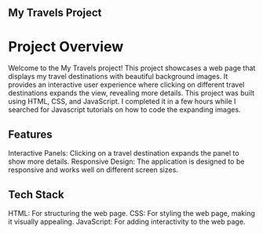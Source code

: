 ## My Travels Project
# Project Overview

Welcome to the My Travels project! This project showcases a web page that displays my travel destinations with beautiful background images. It provides an interactive user experience where clicking on different travel destinations expands the view, revealing more details. This project was built using HTML, CSS, and JavaScript.
I completed it in a few hours while I searched for Javascript tutorials on how to code the expanding images.

## Features
Interactive Panels: Clicking on a travel destination expands the panel to show more details.
Responsive Design: The application is designed to be responsive and works well on different screen sizes.

## Tech Stack
HTML: For structuring the web page.
CSS: For styling the web page, making it visually appealing.
JavaScript: For adding interactivity to the web page.

